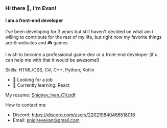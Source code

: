 ### Hi there 👋, i'm Evan!
#### I am a front-end developer

I've been developing for 3 years but still haven't decided on what am i willing to contribute for the rest of my life, but right now my favorite things are 🌐 websites and 🎮 games

I wish to become a professional game-dev or a front-end developer
(if u can help me with that it would be awesome!)

Skills: HTML/CSS, C#, C++, Python, Kotlin

- 💸 Looking for a job
- 🌱 Currently learning: React 

My resume:
[Snigirev_Ivan_CV.pdf](https://github.com/kadeler/kadeler/files/10611184/Snigirev_Ivan_CV.3.pdf)



How to contact me:
- Discord: https://discord.com/users/220219840466518016
- Email: snigirevevan@gmail.com
